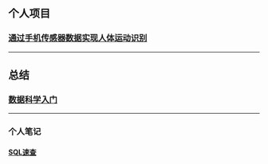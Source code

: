 ## 个人项目

### [通过手机传感器数据实现人体运动识别](https://github.com/wutong798/Human_Activity_Recognition_with_Smartphones)


-------------
## 总结

### [数据科学入门](数据科学入门.md)


-------------

### 个人笔记
#### [SQL速查](SQL_Basic.md)
